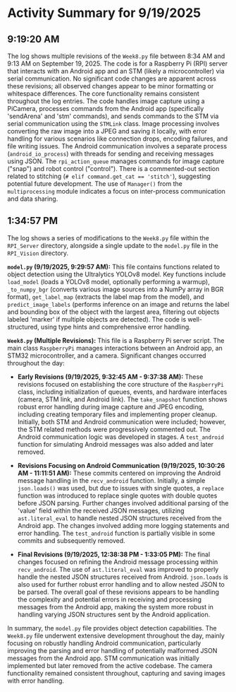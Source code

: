 # Activity Summary for 9/19/2025

## 9:19:20 AM
The log shows multiple revisions of the `Week8.py` file between 8:34 AM and 9:13 AM on September 19, 2025.  The code is for a Raspberry Pi (RPI) server that interacts with an Android app and an STM (likely a microcontroller) via serial communication.  No significant code changes are apparent across these revisions; all observed changes appear to be minor formatting or whitespace differences.  The core functionality remains consistent throughout the log entries.  The code handles image capture using a PiCamera, processes commands from the Android app (specifically 'sendArena' and 'stm' commands), and sends commands to the STM via serial communication using the `STMLink` class.  Image processing involves converting the raw image into a JPEG and saving it locally, with error handling for various scenarios like connection drops, encoding failures, and file writing issues. The Android communication involves a separate process (`android_io_process`) with threads for sending and receiving messages using JSON.  The `rpi_action_queue` manages commands for image capture ("snap") and robot control ("control").  There is a commented-out section related to stitching (`# elif command.get_cat == 'stitch'`), suggesting potential future development.  The use of `Manager()` from the `multiprocessing` module indicates a focus on inter-process communication and data sharing.


## 1:34:57 PM
The log shows a series of modifications to the `Week8.py` file within the `RPI_Server` directory, alongside a single update to the `model.py` file in the `RPI_Vision` directory.

**`model.py` (9/19/2025, 9:29:57 AM):** This file contains functions related to object detection using the Ultralytics YOLOv8 model.  Key functions include `load_model` (loads a YOLOv8 model, optionally performing a warmup), `_to_numpy_bgr` (converts various image sources into a NumPy array in BGR format), `get_label_map` (extracts the label map from the model), and `predict_image_labels` (performs inference on an image and returns the label and bounding box of the object with the largest area, filtering out objects labeled 'marker' if multiple objects are detected).  The code is well-structured, using type hints and comprehensive error handling.

**`Week8.py` (Multiple Revisions):** This file is a Raspberry Pi server script.  The main class `RaspberryPi` manages interactions between an Android app, an STM32 microcontroller, and a camera.  Significant changes occurred throughout the day:

* **Early Revisions (9/19/2025, 9:32:45 AM - 9:37:38 AM):**  These revisions focused on establishing the core structure of the `RaspberryPi` class, including initialization of queues, events, and hardware interfaces (camera, STM link, and Android link).  The `take_snapshot` function shows robust error handling during image capture and JPEG encoding, including creating temporary files and implementing proper cleanup.  Initially, both STM and Android communication were included; however, the STM related methods were progressively commented out.  The Android communication logic was developed in stages.  A `test_android` function for simulating Android messages was also added and later removed.

* **Revisions Focusing on Android Communication (9/19/2025, 10:30:26 AM - 11:11:51 AM):** These commits centered on improving the Android message handling in the `recv_android` function. Initially, a simple `json.loads()` was used, but due to issues with single quotes, a `replace` function was introduced to replace single quotes with double quotes before JSON parsing.  Further changes involved additional parsing of the 'value' field within the received JSON messages,  utilizing `ast.literal_eval` to handle nested JSON structures received from the Android app.  The changes involved adding more logging statements and error handling.  The `test_android` function is partially visible in some commits and subsequently removed.

* **Final Revisions (9/19/2025, 12:38:38 PM - 1:33:05 PM):**  The final changes focused on refining the Android message processing within `recv_android`.  The use of `ast.literal_eval` was improved to properly handle the nested JSON structures received from Android.  `json.loads` is also used for further robust error handling and to allow nested JSON to be parsed.  The overall goal of these revisions appears to be handling the complexity and potential errors in receiving and processing messages from the Android app, making the system more robust in handling varying JSON structures sent by the Android application.


In summary, the `model.py` file provides object detection capabilities. The `Week8.py` file underwent extensive development throughout the day, mainly focusing on robustly handling Android communication, particularly improving the parsing and error handling of potentially malformed JSON messages from the Android app. STM communication was initially implemented but later removed from the active codebase. The camera functionality remained consistent throughout, capturing and saving images with error handling.
